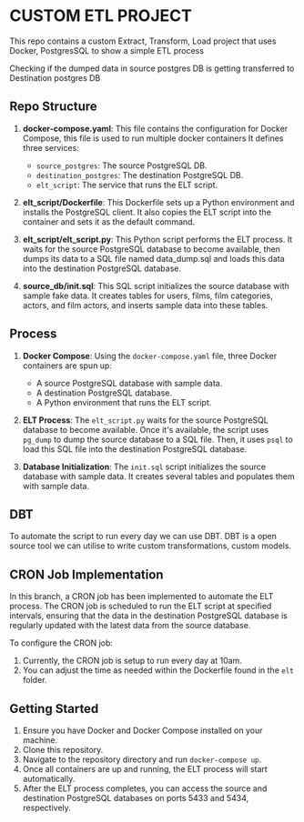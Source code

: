 # CUSTOM ETL PROJECT

This repo contains a custom Extract, Transform, Load project that uses Docker, PostgresSQL to show a simple ETL process

Checking if the dumped data in source postgres DB is getting transferred to Destination postgres DB

## Repo Structure

1. **docker-compose.yaml**: This file contains the configuration for Docker Compose, this file is used to run multiple docker containers It defines three services:
   - `source_postgres`: The source PostgreSQL DB.
   - `destination_postgres`: The destination PostgreSQL DB.
   - `elt_script`: The service that runs the ELT script.

2. **elt_script/Dockerfile**: This Dockerfile sets up a Python environment and installs the PostgreSQL client. It also copies the ELT script into the container and sets it as the default command.

3. **elt_script/elt_script.py**: This Python script performs the ELT process. It waits for the source PostgreSQL database to become available, then dumps its data to a SQL file named data_dump.sql and loads this data into the destination PostgreSQL database.

4. **source_db/init.sql**: This SQL script initializes the source database with sample fake data. It creates tables for users, films, film categories, actors, and film actors, and inserts sample data into these tables.


## Process

1. **Docker Compose**: Using the `docker-compose.yaml` file, three Docker containers are spun up:
   - A source PostgreSQL database with sample data.
   - A destination PostgreSQL database.
   - A Python environment that runs the ELT script.

2. **ELT Process**: The `elt_script.py` waits for the source PostgreSQL database to become available. Once it's available, the script uses `pg_dump` to dump the source database to a SQL file. Then, it uses `psql` to load this SQL file into the destination PostgreSQL database.

3. **Database Initialization**: The `init.sql` script initializes the source database with sample data. It creates several tables and populates them with sample data.



## DBT

To automate the script to run every day we can use DBT. DBT is a open source tool we can utilise to write custom transformations, custom models.

## CRON Job Implementation

In this branch, a CRON job has been implemented to automate the ELT process. The CRON job is scheduled to run the ELT script at specified intervals, ensuring that the data in the destination PostgreSQL database is regularly updated with the latest data from the source database.

To configure the CRON job:

1. Currently, the CRON job is setup to run every day at 10am.
2. You can adjust the time as needed within the Dockerfile found in the `elt` folder.

## Getting Started

1. Ensure you have Docker and Docker Compose installed on your machine.
2. Clone this repository.
3. Navigate to the repository directory and run `docker-compose up`.
4. Once all containers are up and running, the ELT process will start automatically.
5. After the ELT process completes, you can access the source and destination PostgreSQL databases on ports 5433 and 5434, respectively.
